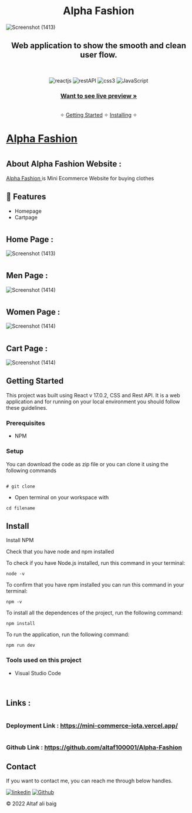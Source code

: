 
<h1 align="center">Alpha Fashion</h1> 

![Screenshot (1413)](https://i.imgur.com/M6K0u8x.png)


<h2 align="center">Web application to show the smooth and clean user flow.</h2>    

<br />
<p align="center">
    <img src="https://img.shields.io/badge/React_(18.2.0)-20232A?style=for-the-badge&logo=react&logoColor=61DAFB" alt="reactjs" />
    <img src="https://img.shields.io/badge/Rest_API-02303A?style=for-the-badge&logo=react-router&logoColor=white" alt="restAPI"/>
    <img src="https://img.shields.io/badge/CSS3-1572B6?style=for-the-badge&logo=css3&logoColor=white" alt="css3"/>   
    <img src="https://img.shields.io/badge/JavaScript-323330?style=for-the-badge&logo=javascript&logoColor=F7DF1E" alt="JavaScript" />
 
    

</p>



<h3 align="center"><a href="https://mini-commerce-iota.vercel.app/"><strong>Want to see live preview »</strong></a></h3>

<p align="center"> 
    <br />&#10023;
    <a href="#Getting-Started">Getting Started</a> &#10023; <a href="#Install">Installing</a> &#10023;   
  </p>
  

#  <h1><a href="https://mini-commerce-iota.vercel.app/">Alpha Fashion</a> </h1>

# <h2>About Alpha Fashion Website : </h2>

<a href="https://mini-commerce-iota.vercel.app/">Alpha Fashion </a>  is Mini Ecommerce Website for buying clothes  

## 🚀 Features
- Homepage
- Cartpage



# <h2>Home Page : </h2>
![Screenshot (1413)](https://i.imgur.com/M6K0u8x.png)

# <h2>Men Page : </h2>
![Screenshot (1414)](https://i.imgur.com/S6AWqeP.png)

# <h2>Women Page : </h2>
![Screenshot (1414)](https://i.imgur.com/VjpOnWV.png)

# <h2>Cart Page : </h2>
![Screenshot (1414)](https://i.imgur.com/WWWDU2U.png)



## Getting Started

This project was built using React v 17.0.2, CSS and Rest API. It is a web application and for running on your local environment you should follow these guidelines.


### Prerequisites

- NPM 

### Setup


You can download the code as zip file or you can clone it using the following commands 


```

# git clone  
```

+ Open terminal on your workspace with

```
cd filename
```


## Install

Install NPM

Check that you have node and npm installed

To check if you have Node.js installed, run this command in your terminal:


```
node -v
```

To confirm that you have npm installed you can run this command in your terminal:


```
npm -v
```


To install all the dependences of the project, run the following command:


```
npm install
```


To run the application, run the following command:

```
npm run dev
```


### Tools used on this project

- Visual Studio Code


<br/>



## Links :
# <h3>Deployment Link   :  https://mini-commerce-iota.vercel.app/</h3>
# <h3>Github Link       :  https://github.com/altaf100001/Alpha-Fashion</h3>



## Contact

If you want to contact me, you can reach me through below handles.

[![linkedin](	https://img.shields.io/badge/LinkedIn-0077B5?style=for-the-badge&logo=linkedin&logoColor=white)](https://www.linkedin.com/in/altaf-ali-baig-1b87b8190/)
[![Github](https://img.shields.io/badge/GitHub-100000?style=for-the-badge&logo=github&logoColor=white)](https://github.com/altaf100001)

© 2022 Altaf ali baig







